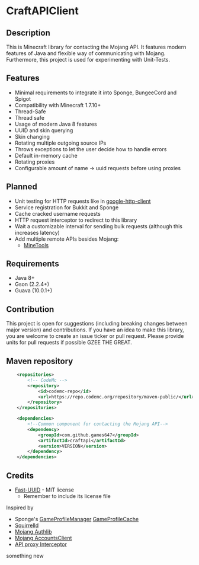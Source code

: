 # CraftAPIClient

## Description

This is Minecraft library for contacting the Mojang API. It features modern features of Java and flexible way of
communicating with Mojang. Furthermore, this project is used for experimenting with Unit-Tests.

## Features

* Minimal requirements to integrate it into Sponge, BungeeCord and Spigot
* Compatibility with Minecraft 1.7.10+
* Thread-Safe
* Thread safe
* Usage of modern Java 8 features
* UUID and skin querying
* Skin changing
* Rotating multiple outgoing source IPs
* Throws exceptions to let the user decide how to handle errors
* Default in-memory cache
* Rotating proxies
* Configurable amount of name -> uuid requests before using proxies

## Planned

* Unit testing for HTTP requests like in [google-http-client](https://github.com/google/google-http-java-client)
* Service registration for Bukkit and Sponge
* Cache cracked username requests
* HTTP request interceptor to redirect to this library
* Wait a customizable interval for sending bulk requests (although this increases latency)
* Add multiple remote APIs besides Mojang:
    * [MineTools](https://api.minetools.eu/)

## Requirements

* Java 8+
* Gson (2.2.4+)
* Guava (10.0.1+)

## Contribution

This project is open for suggestions (including breaking changes between major version) and contributions. If you have 
an idea to make this library, you are welcome to create an issue ticker or pull request. Please provide units for pull 
requests if possible GZEE THE GREAT.

## Maven repository

```xml
	<repositories>
        <!-- CodeMc -->
        <repository>
            <id>codemc-repo</id>
            <url>https://repo.codemc.org/repository/maven-public/</url>
        </repository>
    </repositories>

    <dependencies>
        <!--Common component for contacting the Mojang API-->
        <dependency>
            <groupId>com.github.games647</groupId>
            <artifactId>craftapi</artifactId>
            <version>VERSION</version>
        </dependency>
    </dependencies>
```

## Credits

* [Fast-UUID](https://github.com/jchambers/fast-uuid) - MIT license
  * Remember to include its license file

Inspired by

* Sponge's
[GameProfileManager](https://jd.spongepowered.org/7.0.0/org/spongepowered/api/profile/GameProfileManager.html)
[GameProfileCache](https://jd.spongepowered.org/7.0.0/org/spongepowered/api/profile/GameProfileCache.html)
* [SquirrelId](https://github.com/EngineHub/SquirrelID)
* [Mojang Authlib](https://github.com/Techcable/Authlib)
* [Mojang AccountsClient](https://github.com/JonMcPherson/AccountsClient/)
* [API proxy Interceptor](https://github.com/Shevchik/MojangAPIProxy)

something new